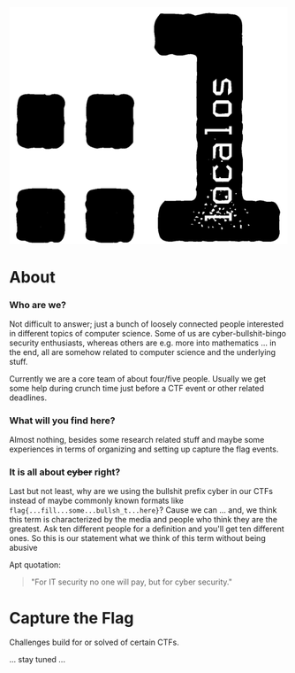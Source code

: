 ![Logo](images/logo.png)

# About 

### Who are we?
Not difficult to answer; just a bunch of loosely connected people interested in different topics of computer science. Some of us are cyber-bullshit-bingo security enthusiasts, whereas others are e.g. more into mathematics ... in the end, all are somehow related to computer science and the underlying stuff.

Currently we are a core team of about four/five people. Usually we get some help during crunch time just before a CTF event or other related deadlines.

### What will you find here?
Almost nothing, besides some research related stuff and maybe some experiences in terms of organizing and setting up capture the flag events.

### It is all about ~~cyber~~ right?
Last but not least, why are we using the bullshit prefix cyber in our CTFs instead of maybe commonly known formats like `flag{...fill...some...bullsh_t...here}`? Cause we can ... and, we think this term is characterized by the media and people who think they are the greatest. Ask ten different people for a definition and you'll get ten different ones.
So this is our statement what we think of this term without being abusive

Apt quotation:
> 
> "For IT security no one will pay, but for cyber security."
> 

# Capture the Flag
Challenges build for or solved of certain CTFs.

... stay tuned ...
